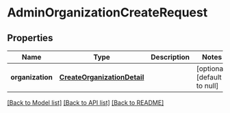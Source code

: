 # AdminOrganizationCreateRequest

## Properties
Name | Type | Description | Notes
------------ | ------------- | ------------- | -------------
**organization** | [**CreateOrganizationDetail**](CreateOrganizationDetail.md) |  | [optional] [default to null]

[[Back to Model list]](../README.md#documentation-for-models) [[Back to API list]](../README.md#documentation-for-api-endpoints) [[Back to README]](../README.md)



